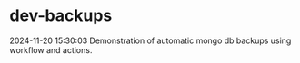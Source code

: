 # dev-backups
2024-11-20 15:30:03 Demonstration of automatic mongo db backups using workflow and actions.
